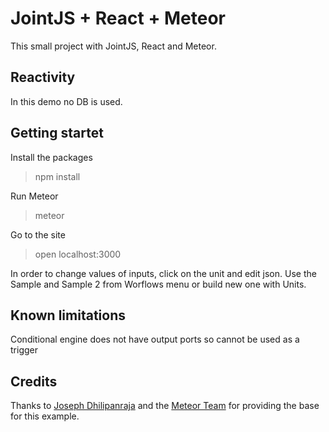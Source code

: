 # JointJS + React + Meteor
This small project with JointJS, React and Meteor.

## Reactivity
In this demo no DB is used. 


## Getting startet
Install the packages
> npm install

Run Meteor
> meteor

Go to the site
> open localhost:3000

In order to change values of inputs, click on the unit and edit json.
Use the Sample and Sample 2 from Worflows menu or build new one with Units.


## Known limitations
Conditional engine does not have output ports so cannot be used as a trigger

## Credits
Thanks to [Joseph Dhilipanraja](https://github.com/dhilipanraja-joseph/ReactJS-JointJS-Graph) and the [Meteor Team](https://github.com/meteor/simple-todos-react) for providing the base for this example.